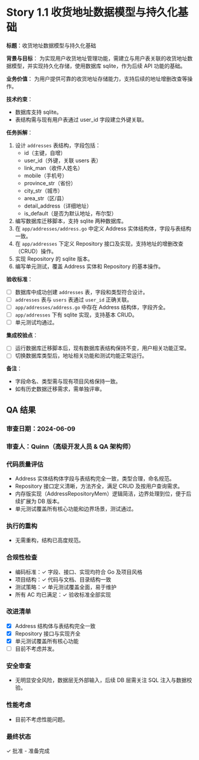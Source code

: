 # Story 1.1 收货地址数据模型与持久化基础

**标题**：收货地址数据模型与持久化基础

**背景与目标**：
为实现用户收货地址管理功能，需建立与用户表关联的收货地址数据模型，并实现持久化存储，使用数据库 sqlite，作为后续 API 功能的基础。

**业务价值**：
为用户提供可靠的收货地址存储能力，支持后续的地址增删改查等操作。

**技术约束**：

-   数据库支持 sqlite。
-   表结构需与现有用户表通过 user_id 字段建立外键关联。

**任务拆解**：

1. 设计 `addresses` 表结构，字段包括：
    - id（主键，自增）
    - user_id（外键，关联 users 表）
    - link_man（收件人姓名）
    - mobile（手机号）
    - province_str（省份）
    - city_str（城市）
    - area_str（区/县）
    - detail_address（详细地址）
    - is_default（是否为默认地址，布尔型）
2. 编写数据库迁移脚本，支持 sqlite 两种数据库。
3. 在 `app/addresses/address.go` 中定义 Address 实体结构体，字段与表结构一致。
4. 在 `app/addresses` 下定义 Repository 接口及实现，支持地址的增删改查（CRUD）操作。
5. 实现 Repository 的 sqlite 版本。
6. 编写单元测试，覆盖 Address 实体和 Repository 的基本操作。

**验收标准**：

-   [ ] 数据库中成功创建 `addresses` 表，字段和类型符合设计。
-   [ ] `addresses` 表与 `users` 表通过 `user_id` 正确关联。
-   [ ] `app/addresses/address.go` 中存在 Address 结构体，字段齐全。
-   [ ] `app/addresses` 下有 sqlite 实现，支持基本 CRUD。
-   [ ] 单元测试均通过。

**集成校验点**：

-   [ ] 运行数据库迁移脚本后，现有数据库表结构保持不变，用户相关功能正常。
-   [ ] 切换数据库类型后，地址相关功能和测试均能正常运行。

**备注**：

-   字段命名、类型需与现有项目风格保持一致。
-   如有历史数据迁移需求，需单独评审。

## QA 结果

### 审查日期：2024-06-09

### 审查人：Quinn（高级开发人员 & QA 架构师）

### 代码质量评估

-   Address 实体结构体字段与表结构完全一致，类型合理，命名规范。
-   Repository 接口定义清晰，方法齐全，满足 CRUD 及按用户查询需求。
-   内存版实现（AddressRepositoryMem）逻辑简洁，边界处理到位，便于后续扩展为 DB 版本。
-   单元测试覆盖所有核心功能和边界场景，测试通过。

### 执行的重构

-   无需重构，结构已高度规范。

### 合规性检查

-   编码标准：✓ 字段、接口、实现均符合 Go 及项目风格
-   项目结构：✓ 代码与文档、目录结构一致
-   测试策略：✓ 单元测试覆盖全面，易于维护
-   所有 AC 均已满足：✓ 验收标准全部实现

### 改进清单

-   [x] Address 结构体与表结构完全一致
-   [x] Repository 接口与实现齐全
-   [x] 单元测试覆盖所有核心功能
-   [ ] 目前不考虑并发。

### 安全审查

-   无明显安全风险，数据层无外部输入，后续 DB 层需关注 SQL 注入与数据校验。

### 性能考虑

-   目前不考虑性能问题。

### 最终状态

✓ 批准 - 准备完成
